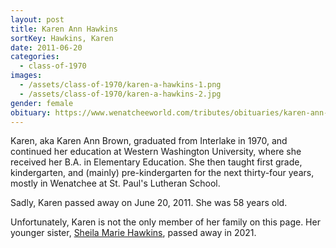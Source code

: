 ```yaml
---
layout: post
title: Karen Ann Hawkins
sortKey: Hawkins, Karen
date: 2011-06-20
categories:
  - class-of-1970
images:
  - /assets/class-of-1970/karen-a-hawkins-1.png
  - /assets/class-of-1970/karen-a-hawkins-2.jpg
gender: female
obituary: https://www.wenatcheeworld.com/tributes/obituaries/karen-ann-hawkins-brown/article_9ee835ea-2ac5-5aae-b71f-a9e97d225c89.html
---
```

Karen, aka Karen Ann Brown, graduated from Interlake in 1970, and continued her education at Western Washington University, where she received her B.A. in Elementary Education. She then taught first grade, kindergarten, and (mainly) pre-kindergarten for the next thirty-four years, mostly in Wenatchee at St. Paul's Lutheran School. 

Sadly, Karen passed away on June 20, 2011. She was 58 years old.

Unfortunately, Karen is not the only member of her family on this page. Her younger sister, [Sheila Marie Hawkins](https://ihsmemorial.org/class-of-1972/sheila-marie-hawkins/), passed away in 2021.